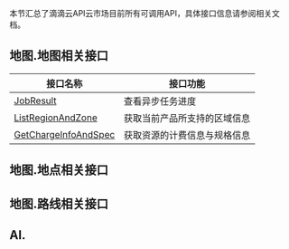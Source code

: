 本节汇总了滴滴云API云市场目前所有可调用API，具体接口信息请参阅相关文档。

## 地图.地图相关接口
|接口名称|接口功能|
|-------|-------|
| [JobResult](/static/docs-content/products/通用接口/获取异步任务进度（JobResult）.md) | 查看异步任务进度 |
| [ListRegionAndZone](/static/docs-content/products/通用接口/获取当前产品所支持的区域信息（ListRegionAndZone）.md) | 获取当前产品所支持的区域信息 |
| [GetChargeInfoAndSpec](/static/docs-content/products/通用接口/获取资源的计费信息与规格信息（GetChargeInfoAndSpec）.md) | 获取资源的计费信息与规格信息 |

## 地图.地点相关接口


## 地图.路线相关接口


## AI.